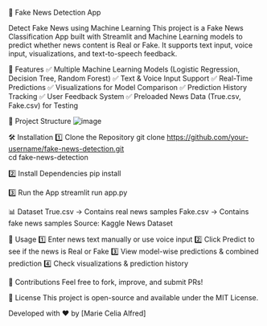 📰 Fake News Detection App

Detect Fake News using Machine Learning
This project is a Fake News Classification App built with Streamlit and Machine Learning models to predict whether news content is Real or Fake. It supports text input, voice input, visualizations, and text-to-speech feedback.

🚀 Features
✅ Multiple Machine Learning Models (Logistic Regression, Decision Tree, Random Forest)
✅ Text & Voice Input Support
✅ Real-Time Predictions
✅ Visualizations for Model Comparison
✅ Prediction History Tracking
✅ User Feedback System
✅ Preloaded News Data (True.csv, Fake.csv) for Testing

📂 Project Structure
![image](https://github.com/user-attachments/assets/173407dd-95b2-4286-a016-ecb7f4ebde6a)
  

🛠 Installation
1️⃣ Clone the Repository
git clone https://github.com/your-username/fake-news-detection.git  
cd fake-news-detection  

2️⃣ Install Dependencies
pip install   

3️⃣ Run the App
streamlit run app.py 

📊 Dataset
True.csv → Contains real news samples
Fake.csv → Contains fake news samples
Source: Kaggle News Dataset

🎤 Usage
1️⃣ Enter news text manually or use voice input
2️⃣ Click Predict to see if the news is Real or Fake
3️⃣ View model-wise predictions & combined prediction
4️⃣ Check visualizations & prediction history

🌟 Contributions
Feel free to fork, improve, and submit PRs!

📜 License
This project is open-source and available under the MIT License.

Developed with ❤️ by [Marie Celia Alfred]




